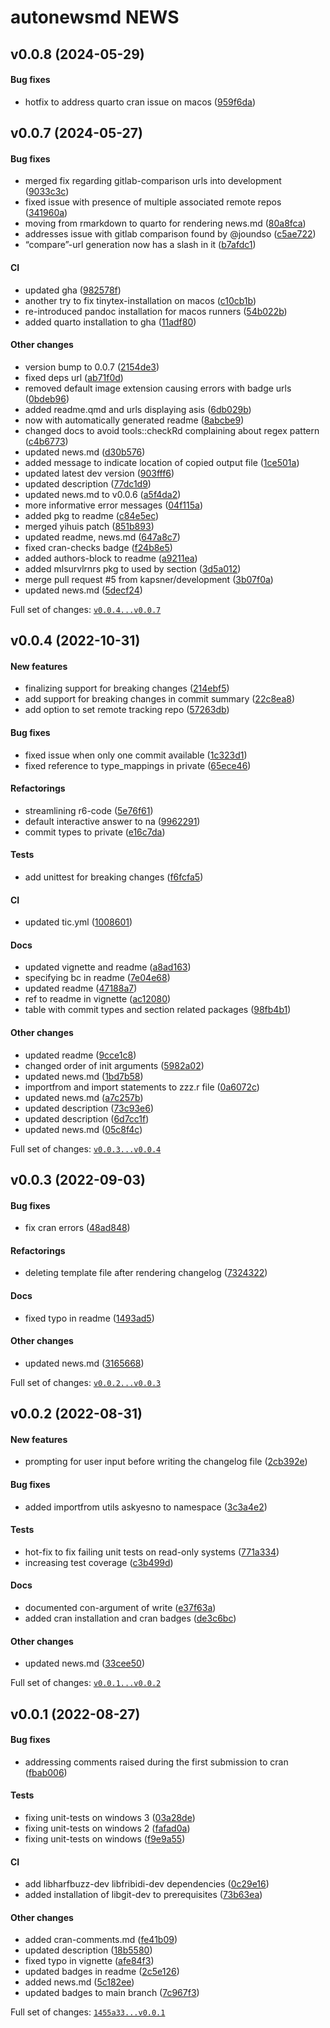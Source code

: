 

# autonewsmd NEWS

## v0.0.8 (2024-05-29)

#### Bug fixes

-   hotfix to address quarto cran issue on macos
    ([959f6da](https://github.com/kapsner/autonewsmd/tree/959f6da372a94c95fc44edd045d6c75d22fd962f))

## v0.0.7 (2024-05-27)

#### Bug fixes

-   merged fix regarding gitlab-comparison urls into development
    ([9033c3c](https://github.com/kapsner/autonewsmd/tree/9033c3cdad0f306411459422bae8fdd59a0d060f))
-   fixed issue with presence of multiple associated remote repos
    ([341960a](https://github.com/kapsner/autonewsmd/tree/341960a531c04d2058112f3be77213d76b917915))
-   moving from rmarkdown to quarto for rendering news.md
    ([80a8fca](https://github.com/kapsner/autonewsmd/tree/80a8fcaa4b2397e9db29b70cabd4902a3ac47604))
-   addresses issue with gitlab comparison found by @joundso
    ([c5ae722](https://github.com/kapsner/autonewsmd/tree/c5ae7220459f6ca73daeafa72fa27e341125189c))
-   “compare”-url generation now has a slash in it
    ([b7afdc1](https://github.com/kapsner/autonewsmd/tree/b7afdc1f640754e0f24e2f5372818758da3956a8))

#### CI

-   updated gha
    ([982578f](https://github.com/kapsner/autonewsmd/tree/982578fc26a97a0d862cc282243b83dbd20f4c8f))
-   another try to fix tinytex-installation on macos
    ([c10cb1b](https://github.com/kapsner/autonewsmd/tree/c10cb1b0fa4fa46c5a07d7cd7fd5a69b74b3d4cd))
-   re-introduced pandoc installation for macos runners
    ([54b022b](https://github.com/kapsner/autonewsmd/tree/54b022be62defe118f307fcbeead00efdf1485f2))
-   added quarto installation to gha
    ([11adf80](https://github.com/kapsner/autonewsmd/tree/11adf8057a1ebae1a1965bf50da9a563432267f2))

#### Other changes

-   version bump to 0.0.7
    ([2154de3](https://github.com/kapsner/autonewsmd/tree/2154de39f66d104933befaf8f5f086dd71f641d5))
-   fixed deps url
    ([ab71f0d](https://github.com/kapsner/autonewsmd/tree/ab71f0df685c3e99ab8cf610580c5a1e1ad277ae))
-   removed default image extension causing errors with badge urls
    ([0bdeb96](https://github.com/kapsner/autonewsmd/tree/0bdeb96587b772422713655910cb8398898a834c))
-   added readme.qmd and urls displaying asis
    ([6db029b](https://github.com/kapsner/autonewsmd/tree/6db029b994c7a625656617d1c923d9a6d9c34feb))
-   now with automatically generated readme
    ([8abcbe9](https://github.com/kapsner/autonewsmd/tree/8abcbe93dfc967d4b98613aed19eb6c55075b9a2))
-   changed docs to avoid tools::checkRd complaining about regex pattern
    ([c4b6773](https://github.com/kapsner/autonewsmd/tree/c4b67737987bb24d2068417b4c8f467c4aaa65e2))
-   updated news.md
    ([d30b576](https://github.com/kapsner/autonewsmd/tree/d30b5763581648c3da3b7710322c97b09b2d2392))
-   added message to indicate location of copied output file
    ([1ce501a](https://github.com/kapsner/autonewsmd/tree/1ce501a70ee2527690fbde553f4c467779ecbc96))
-   updated latest dev version
    ([903fff6](https://github.com/kapsner/autonewsmd/tree/903fff66efc2114f822971022343f3b96389ff9c))
-   updated description
    ([77dc1d9](https://github.com/kapsner/autonewsmd/tree/77dc1d9d64b821d036e50f0c565c9c9abf91bf4e))
-   updated news.md to v0.0.6
    ([a5f4da2](https://github.com/kapsner/autonewsmd/tree/a5f4da2cc998e36ee5dfd4fa7635ec9d0364067e))
-   more informative error messages
    ([04f115a](https://github.com/kapsner/autonewsmd/tree/04f115aad0cb53c517e0e04cce08b8e53f07b939))
-   added pkg to readme
    ([c84e5ec](https://github.com/kapsner/autonewsmd/tree/c84e5ecec14804c9775ef512822dd4aeb6b977d6))
-   merged yihuis patch
    ([851b893](https://github.com/kapsner/autonewsmd/tree/851b893cd39bd7fee18249bcf5a1a7b4e5f4e803))
-   updated readme, news.md
    ([647a8c7](https://github.com/kapsner/autonewsmd/tree/647a8c7e26e7d95f57a204683c7767541980e380))
-   fixed cran-checks badge
    ([f24b8e5](https://github.com/kapsner/autonewsmd/tree/f24b8e55fa4e376b7d2bca039b66d831310d51d4))
-   added authors-block to readme
    ([a9211ea](https://github.com/kapsner/autonewsmd/tree/a9211ea4994e5d53aff9989f43afbb33a094a094))
-   added mlsurvlrnrs pkg to used by section
    ([3d5a012](https://github.com/kapsner/autonewsmd/tree/3d5a012643fd6bedb54e23ffd870d6447cadbb63))
-   merge pull request #5 from kapsner/development
    ([3b07f0a](https://github.com/kapsner/autonewsmd/tree/3b07f0afe953e11194b81fcf0ada306dee191bb3))
-   updated news.md
    ([5decf24](https://github.com/kapsner/autonewsmd/tree/5decf248ec4b12bcdc54baeedf631075657fad5a))

Full set of changes:
[`v0.0.4...v0.0.7`](https://github.com/kapsner/autonewsmd/compare/v0.0.4...v0.0.7)

## v0.0.4 (2022-10-31)

#### New features

-   finalizing support for breaking changes
    ([214ebf5](https://github.com/kapsner/autonewsmd/tree/214ebf5fd07cad4a1b8556bd18272c3432b5bf6e))
-   add support for breaking changes in commit summary
    ([22c8ea8](https://github.com/kapsner/autonewsmd/tree/22c8ea87e0618979d2453dccd5483805a117929d))
-   add option to set remote tracking repo
    ([57263db](https://github.com/kapsner/autonewsmd/tree/57263dbc4f12387ce4371e005b961ae661606e0a))

#### Bug fixes

-   fixed issue when only one commit available
    ([1c323d1](https://github.com/kapsner/autonewsmd/tree/1c323d115274b09fe9e05695ed95a89084a3cd6a))
-   fixed reference to type_mappings in private
    ([65ece46](https://github.com/kapsner/autonewsmd/tree/65ece468574594c8377e2db2d621a490af6979cd))

#### Refactorings

-   streamlining r6-code
    ([5e76f61](https://github.com/kapsner/autonewsmd/tree/5e76f611cd1d65600e4050bc33a65bedfb7352df))
-   default interactive answer to na
    ([9962291](https://github.com/kapsner/autonewsmd/tree/9962291181d1e78baba06a6748ab3a64cbab5ae2))
-   commit types to private
    ([e16c7da](https://github.com/kapsner/autonewsmd/tree/e16c7daad2daee2772efda449f067ced3a40f8bf))

#### Tests

-   add unittest for breaking changes
    ([f6fcfa5](https://github.com/kapsner/autonewsmd/tree/f6fcfa5646b7f8b01bb2affce0e5d8ca0b430c96))

#### CI

-   updated tic.yml
    ([1008601](https://github.com/kapsner/autonewsmd/tree/1008601607514c6ed4a6b0f3088aa0a503935158))

#### Docs

-   updated vignette and readme
    ([a8ad163](https://github.com/kapsner/autonewsmd/tree/a8ad163778ec524ce3cf21df026d1f26fd4a6086))
-   specifying bc in readme
    ([7e04e68](https://github.com/kapsner/autonewsmd/tree/7e04e6861f52ad28994a8a3d2b2fa77cfba635da))
-   updated readme
    ([47188a7](https://github.com/kapsner/autonewsmd/tree/47188a747936f6f08524b91acb90845c7dfb9856))
-   ref to readme in vignette
    ([ac12080](https://github.com/kapsner/autonewsmd/tree/ac12080678bbf3f35a62c5b71ec71ef9af870de1))
-   table with commit types and section related packages
    ([98fb4b1](https://github.com/kapsner/autonewsmd/tree/98fb4b1d678c224326833452bf6098ca9459e429))

#### Other changes

-   updated readme
    ([9cce1c8](https://github.com/kapsner/autonewsmd/tree/9cce1c8a3304cec9cceaaf30573b51c516042462))
-   changed order of init arguments
    ([5982a02](https://github.com/kapsner/autonewsmd/tree/5982a0207528b11c1349d3dce2adfa5fc6293334))
-   updated news.md
    ([1bd7b58](https://github.com/kapsner/autonewsmd/tree/1bd7b58f6c072f1f05aead7eb62d65f63c113d7b))
-   importfrom and import statements to zzz.r file
    ([0a6072c](https://github.com/kapsner/autonewsmd/tree/0a6072c3f70542858ece2aa66c8b8760a2cef25c))
-   updated news.md
    ([a7c257b](https://github.com/kapsner/autonewsmd/tree/a7c257b288092a4f29fdd992639668aa9ca51d3b))
-   updated description
    ([73c93e6](https://github.com/kapsner/autonewsmd/tree/73c93e6afc3f8e542abf5e91ba9c322020a7e5a2))
-   updated description
    ([6d7cc1f](https://github.com/kapsner/autonewsmd/tree/6d7cc1f45359163d2b592b0958c5f610078e4aa9))
-   updated news.md
    ([05c8f4c](https://github.com/kapsner/autonewsmd/tree/05c8f4c3eb7ae38ff6eed8ac9c5c6349489f13d2))

Full set of changes:
[`v0.0.3...v0.0.4`](https://github.com/kapsner/autonewsmd/compare/v0.0.3...v0.0.4)

## v0.0.3 (2022-09-03)

#### Bug fixes

-   fix cran errors
    ([48ad848](https://github.com/kapsner/autonewsmd/tree/48ad8480a22cb2a4ef41c7dd3586cbff0b0d3141))

#### Refactorings

-   deleting template file after rendering changelog
    ([7324322](https://github.com/kapsner/autonewsmd/tree/7324322da4384cffac947c7f9354e8c65b6ea78f))

#### Docs

-   fixed typo in readme
    ([1493ad5](https://github.com/kapsner/autonewsmd/tree/1493ad54f96b1ac8930297ae25633bb40aa37447))

#### Other changes

-   updated news.md
    ([3165668](https://github.com/kapsner/autonewsmd/tree/31656683c9e510ee7f78cee8bffc6100a9538a50))

Full set of changes:
[`v0.0.2...v0.0.3`](https://github.com/kapsner/autonewsmd/compare/v0.0.2...v0.0.3)

## v0.0.2 (2022-08-31)

#### New features

-   prompting for user input before writing the changelog file
    ([2cb392e](https://github.com/kapsner/autonewsmd/tree/2cb392e0cfdf6505447f770871252742371ad44d))

#### Bug fixes

-   added importfrom utils askyesno to namespace
    ([3c3a4e2](https://github.com/kapsner/autonewsmd/tree/3c3a4e26f8f33dca021c5cee0d8bc2f8b41b3b84))

#### Tests

-   hot-fix to fix failing unit tests on read-only systems
    ([771a334](https://github.com/kapsner/autonewsmd/tree/771a33466c1e9a7940b9cd544299f696de7d87d0))
-   increasing test coverage
    ([c3b499d](https://github.com/kapsner/autonewsmd/tree/c3b499d8b9b3a3dff76baeaa2ee658e864ae846b))

#### Docs

-   documented con-argument of write
    ([e37f63a](https://github.com/kapsner/autonewsmd/tree/e37f63a761e1cb38c69879c8627398bc3badbb82))
-   added cran installation and cran badges
    ([de3c6bc](https://github.com/kapsner/autonewsmd/tree/de3c6bc2b5a958a8dd2f3d3efd02901a53731073))

#### Other changes

-   updated news.md
    ([33cee50](https://github.com/kapsner/autonewsmd/tree/33cee507c8b2d4d933fa38c095d39394662ffbf6))

Full set of changes:
[`v0.0.1...v0.0.2`](https://github.com/kapsner/autonewsmd/compare/v0.0.1...v0.0.2)

## v0.0.1 (2022-08-27)

#### Bug fixes

-   addressing comments raised during the first submission to cran
    ([fbab006](https://github.com/kapsner/autonewsmd/tree/fbab006658f4a26b4112e5413af5f3da88bd68bb))

#### Tests

-   fixing unit-tests on windows 3
    ([03a28de](https://github.com/kapsner/autonewsmd/tree/03a28deb949360ca900b163166d3bc0de0ba8030))
-   fixing unit-tests on windows 2
    ([fafad0a](https://github.com/kapsner/autonewsmd/tree/fafad0ac6a6a55ea32eefbcab19952e5dffa14e3))
-   fixing unit-tests on windows
    ([f9e9a55](https://github.com/kapsner/autonewsmd/tree/f9e9a55d61ef13fd0e6ce0ac43d612dac8a33ac2))

#### CI

-   add libharfbuzz-dev libfribidi-dev dependencies
    ([0c29e16](https://github.com/kapsner/autonewsmd/tree/0c29e16decfced092530918eb1411064c263754f))
-   added installation of libgit-dev to prerequisites
    ([73b63ea](https://github.com/kapsner/autonewsmd/tree/73b63ea32d255e6f2b697124059e05c4affd9294))

#### Other changes

-   added cran-comments.md
    ([fe41b09](https://github.com/kapsner/autonewsmd/tree/fe41b09a48d99692139253a27b2281badf2710b5))
-   updated description
    ([18b5580](https://github.com/kapsner/autonewsmd/tree/18b558032c7cd5e8619afe7a1da6f0ddbc1fc9b5))
-   fixed typo in vignette
    ([afe84f3](https://github.com/kapsner/autonewsmd/tree/afe84f3748e4c504b90f878c78e4edd2f6c76503))
-   updated badges in readme
    ([2c5e126](https://github.com/kapsner/autonewsmd/tree/2c5e126abdb69978640166ced935601de406e025))
-   added news.md
    ([5c182ee](https://github.com/kapsner/autonewsmd/tree/5c182eedbfd3dd26383aff59663c7e1ab6262973))
-   updated badges to main branch
    ([7c967f3](https://github.com/kapsner/autonewsmd/tree/7c967f3424fdd88390792d3a3053902349974153))

Full set of changes:
[`1455a33...v0.0.1`](https://github.com/kapsner/autonewsmd/compare/1455a33...v0.0.1)
